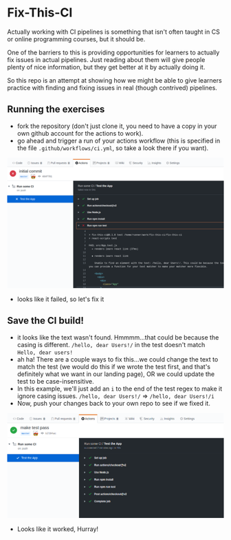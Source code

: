 # Fix-This-CI

Actually working with CI pipelines is something that isn't often taught in CS 
or online programming courses, but it should be.

One of the barriers to this is providing opportunities for learners to actually
fix issues in actual pipelines. Just reading about them will give people plenty
of nice information, but they get better at it by actually doing it.

So this repo is an attempt at showing how we might be able to give learners
practice with finding and fixing issues in real (though contrived) pipelines.

## Running the exercises

- fork the repository (don't just clone it, you need to have a copy in your own
github account for the actions to work).
- go ahead and trigger a run of your actions workflow (this is specified in the
file `.github/workflows/ci.yml`, so take a look there if you want).

![the currently failing build](img/failing-workflow.png)

- looks like it failed, so let's fix it

## Save the CI build!
- it looks like the text wasn't found. Hmmmm...that could be because the casing
is different.
`/hello, dear Users!/` in the test doesn't match `Hello, dear users!`
- ah ha! There are a couple ways to fix this...we could change the text to match
the test (we would do this if we wrote the test first, and that's definitely what
we want in our landing page), OR we could update the test to be case-insensitive.
- In this example, we'll just add an `i` to the end of the test regex to make it
ignore casing issues.
`/hello, dear Users!/` => `/hello, dear Users!/i`
- Now, push your changes back to your own repo to see if we fixed it.

![we fixed it!](img/it-worked.png)

- Looks like it worked, Hurray!
